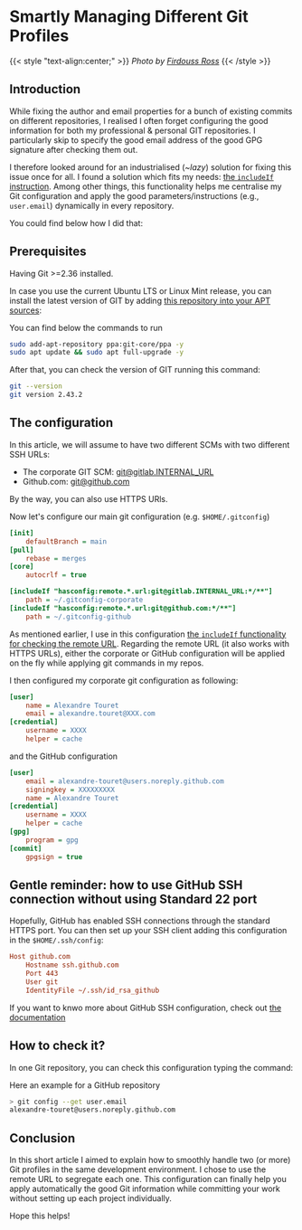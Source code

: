 # Smartly Managing Different Git Profiles

{{< style "text-align:center;" >}}
_Photo by [Firdouss Ross](https://unsplash.com/@firdoussross?utm_content=creditCopyText&utm_medium=referral&utm_source=unsplash)_
{{< /style >}}


## Introduction
While fixing the author and email properties for a bunch of existing commits on different repositories, I realised I often forget configuring the good information for both my professional & personal GIT repositories.
I particularly skip to specify the good email address of the good GPG signature after checking them out.

I therefore looked around for an industrialised (_~lazy_) solution for fixing this issue once for all.
I found a solution which fits my needs: [the ``includeIf`` instruction](https://git-scm.com/docs/git-config#Documentation/git-config.txt-codehasconfigremoteurlcode).
Among other things, this functionality helps me centralise my Git configuration and apply the good parameters/instructions (e.g., ``user.email``) dynamically in every repository.

You could find below how I did that:

## Prerequisites

Having Git >=2.36 installed.

In case you use the current Ubuntu LTS or Linux Mint release, you can install the latest version of GIT by adding [this repository into your APT sources](https://launchpad.net/~git-core/+archive/ubuntu/ppa?ref=itsfoss.com):

You can find below the commands to run
```bash
sudo add-apt-repository ppa:git-core/ppa -y
sudo apt update && sudo apt full-upgrade -y
```

After that, you can check the version of GIT running this command:

```bash
git --version
git version 2.43.2
```

## The configuration
In this article, we will assume to have two different SCMs with two different SSH URLs:
* The corporate GIT SCM: git@gitlab.INTERNAL_URL
* Github.com: git@github.com

By the way, you can also use HTTPS URls.

Now let's configure our main git configuration (e.g. ``$HOME/.gitconfig``)

```ini
[init]
	defaultBranch = main
[pull]
	rebase = merges
[core]
	autocrlf = true

[includeIf "hasconfig:remote.*.url:git@gitlab.INTERNAL_URL:*/**"]
    path = ~/.gitconfig-corporate
[includeIf "hasconfig:remote.*.url:git@github.com:*/**"]
	path = ~/.gitconfig-github
```

As mentioned earlier, I use in this configuration [the ``includeIf`` functionality for checking the remote URL](https://git-scm.com/docs/git-config#Documentation/git-config.txt-codehasconfigremoteurlcode).
Regarding the remote URL (it also works with HTTPS URLs), either the corporate or GitHub configuration will be applied on the fly while applying git commands in my repos.

I then configured my corporate git configuration as following:

```ini
[user]
	name = Alexandre Touret
	email = alexandre.touret@XXX.com
[credential]
	username = XXXX
	helper = cache
```

and the GitHub configuration

```ini
[user]
  	email = alexandre-touret@users.noreply.github.com
	signingkey = XXXXXXXXX
	name = Alexandre Touret
[credential]
	username = XXXX
	helper = cache
[gpg]
	program = gpg
[commit]
	gpgsign = true
```


## Gentle reminder: how to use GitHub SSH connection without using Standard 22 port
Hopefully, GitHub has enabled SSH connections through the standard HTTPS port. 
You can then set up your SSH client adding this configuration in the ``$HOME/.ssh/config``:

```ini
Host github.com
    Hostname ssh.github.com
    Port 443
    User git
    IdentityFile ~/.ssh/id_rsa_github

``` 

If you want to knwo more about GitHub SSH configuration, check out [the documentation](https://docs.github.com/fr/authentication/connecting-to-github-with-ssh)

## How to check it?

In one Git repository, you can check this configuration typing the command:

Here an example for a GitHub repository

```bash
> git config --get user.email
alexandre-touret@users.noreply.github.com
```

## Conclusion
In this short article I aimed to explain how to smoothly handle two (or more) Git profiles in the same development environment.
I chose to use the remote URL to segregate each one.
This configuration can finally help you apply automatically the good Git information while committing your work without setting up each project individually.

Hope this helps!

